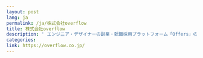```yaml
---
layout: post
lang: ja
permalink: /ja/株式会社overflow
title: 株式会社overflow
description: ' エンジニア・デザイナーの副業・転職採用プラットフォーム「Offers」の開発・運営。(募集中) '
categories: 
link: https://overflow.co.jp/
---
```

